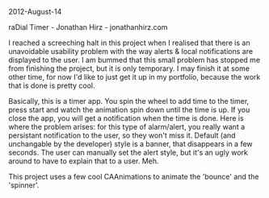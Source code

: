 2012-August-14

raDial Timer - Jonathan Hirz - jonathanhirz.com

I reached a screeching halt in this project when I realised that there is an unavoidable usability problem with the way alerts & local notifications are displayed to the user. I am bummed that this small problem has stopped me from finishing the project, but it is only temporary. I may finish it at some other time, for now I'd like to just get it up in my portfolio, because the work that is done is pretty cool.

Basically, this is a timer app. You spin the wheel to add time to the timer, press start and watch the animation spin down until the time is up. If you close the app, you will get a notification when the time is done. Here is where the problem arises: for this type of alarm/alert, you really want a persistant notification to the user, so they won't miss it. Default (and unchangable by the developer) style is a banner, that disappears in a few seconds. The user can manually set the alert style, but it's an ugly work around to have to explain that to a user. Meh.

This project uses a few cool CAAnimations to animate the 'bounce' and the 'spinner'.
